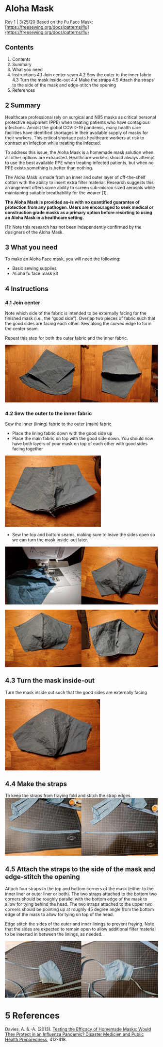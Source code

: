 # Aloha Mask
Rev 1 | 3/25/20
Based on the Fu Face Mask: [https://freesewing.org/docs/patterns/flu](https://freesewing.org/docs/patterns/flu)


## Contents
1. Contents
2. Summary
3. What you need
4. Instructions
    4.1 Join center seam
    4.2 Sew the outer to the inner fabric
    4.3 Turn the mask inside-out
    4.4 Make the straps
    4.5 Attach the straps to the side of the mask and edge-stitch the opening
5. References


## 2 Summary

Healthcare professional rely on surgical and N95 masks as critical personal protective equipment (PPE) when treating patients who have contagious infections. Amidst the global COVID-19 pandemic, many health care facilities have identified shortages in their available supply of masks for their workers. This critical shortage puts healthcare workers at risk to contract an infection while treating the infected.

To address this issue, the Aloha Mask is a homemade mask solution when all other options are exhausted. Healthcare workers should always attempt to use the best available PPE when treating infected patients, but when no PPE exists something is better than nothing.

The Aloha Mask is made from an inner and outer layer of off-the-shelf cotton with the ability to insert extra filter material. Research suggests this arrangement offers some ability to screen sub-micron sized aerosols while maintaining suitable breathability for the wearer [1].

**The Aloha Mask is provided as-is with no quantified guarantee of protection from any pathogen. Users are encouraged to seek medical or construction grade masks as a primary option before resorting to using an Aloha Mask in a healthcare setting.**

[1]: Note this research has not been independently confirmed by the designers of the Aloha Mask.


## 3 What you need

To make an Aloha Face mask, you will need the following:
- Basic sewing supplies
- ALoha fu face mask kit


## 4 Instructions

### 4.1 Join center 

Note which side of the fabric is intended to be externally facing for the finished mask (i.e., the “good side”). Overlap two pieces of fabric such that the good sides are facing each other. Sew along the curved edge to form the center seam.

Repeat this step for both the outer fabric and the inner fabric.

![Aloha Mask Instructions 1](resources/Instructions-01.png)

### 4.2 Sew the outer to the inner fabric

Sew the inner (lining) fabric to the outer (main) fabric
- Place the lining fabric down with the good side up
- Place the main fabric on top with the good side down. You should now have both layers of your mask on top of each other with good sides facing together

![Aloha Mask Instructions 1](resources/Instructions-02.png)

- Sew the top and bottom seams, making sure to leave the sides open so we can turn the mask inside-out later.

![Aloha Mask Instructions 1](resources/Instructions-03.png)

![Aloha Mask Instructions 1](resources/Instructions-04.png)

## 4.3 Turn the mask inside-out

Turn the mask inside out such that the good sides are externally facing

![Aloha Mask Instructions 1](resources/Instructions-05.png)

## 4.4 Make the straps
To keep the straps from fraying fold and stitch the strap edges.
![Aloha Mask Instructions 1](resources/Instructions-06.png)

## 4.5 Attach the straps to the side of the mask and edge-stitch the opening
Attach four straps to the top and bottom corners of the mask (either to the inner liner or outer liner or both). The two straps attached to the bottom two corners should be roughly parallel with the bottom edge of the mask to allow for tying behind the head. The two straps attached to the upper two corners should be pointing up at roughly 45 degree angle from the bottom edge of the mask to allow for tying on top of the head.

Edge stitch the sides of the outer and inner linings to prevent fraying. Note that the sides are expected to remain open to allow additional filter material to be inserted in between the linings, as needed.

![Aloha Mask Instructions 1](resources/Instructions-07.png)

# 5 References
Davies, A. &.-A. (2013). [Testing the Efficacy of Homemade Masks: Would They Protect in an Influenza Pandemic? Disaster Medicien and Public Health Preparedness](https://www.cambridge.org/core/journals/disaster-medicine-and-public-health-preparedness/article/testing-the-efficacy-of-homemade-masks-would-they-protect-in-an-influenza-pandemic/0921A05A69A9419C862FA2F35F819D55/core-reader), 413-418.